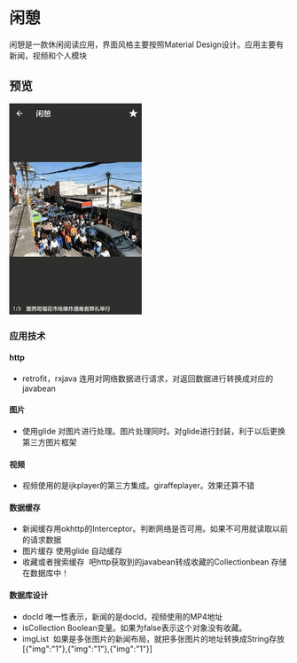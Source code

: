 # 闲憩
闲憩是一款休闲阅读应用，界面风格主要按照Material Design设计。应用主要有新闻，视频和个人模块
## 预览
![image](https://raw.githubusercontent.com/ZengChong500373/Rest/master/img/rest.gif)
### 应用技术
#### http
* retrofit，rxjava 连用对网络数据进行请求，对返回数据进行转换成对应的javabean

#### 图片
* 使用glide 对图片进行处理。图片处理同时。对glide进行封装，利于以后更换第三方图片框架

#### 视频
* 视频使用的是ijkplayer的第三方集成。giraffeplayer。效果还算不错

#### 数据缓存
* 新闻缓存用okhttp的Interceptor。判断网络是否可用。如果不可用就读取以前的请求数据
* 图片缓存 使用glide 自动缓存
* 收藏或者搜索缓存  吧http获取到的javabean转成收藏的Collectionbean 存储在数据库中！

#### 数据库设计
* docId 唯一性表示，新闻的是docId，视频使用的MP4地址
* isCollection Boolean变量。如果为false表示这个对象没有收藏。
* imgList  如果是多张图片的新闻布局，就把多张图片的地址转换成String存放[{"img":"1"},{"img":"1"},{"img":"1"}]
